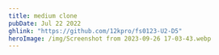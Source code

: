```yaml
---
title: medium clone
pubDate: Jul 22 2022
ghlink: "https://github.com/12kpro/fs0123-U2-D5"
heroImage: /img/Screenshot from 2023-09-26 17-03-43.webp
---
```

